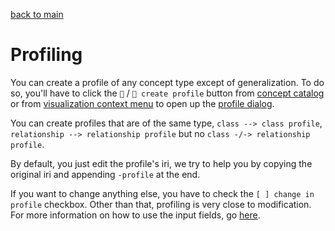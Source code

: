 [back to main](./main.md)

# Profiling

You can create a profile of any concept type except of generalization. To do so, you'll have to click the `🧲` / `🧲 create profile` button from [concept catalog](./concepts-catalog.md#action-buttons) or from [visualization context menu](./visualization.md#context-menus) to open up the [profile dialog](./dialogs.md#profile-dialog).

You can create profiles that are of the same type, `class --> class profile`, `relationship --> relationship profile` but no `class -/-> relationship profile`.

By default, you just edit the profile's iri, we try to help you by copying the original iri and appending `-profile` at the end.

If you want to change anything else, you have to check the `[ ] change in profile` checkbox. Other than that, profiling is very close to modification. For more information on how to use the input fields, go [here](./modifications.md#input-components).
